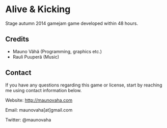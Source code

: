 # Alive & Kicking

Stage autumn 2014 gamejam game developed within 48 hours.


## Credits

* Mauno Vähä (Programming, graphics etc.)
* Rauli Puuperä (Music)


## Contact

If you have any questions regarding this game or license, start by reaching me using contact information below.

Website: http://maunovaha.com

Email: maunovaha[at]gmail.com

Twitter: @maunovaha